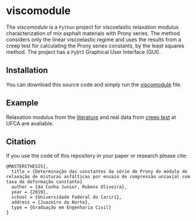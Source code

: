 # viscomodule

The *viscomodule* is a `Python` project for viscoelastic relaxation modulus characterization of mix asphalt materials with Prony series. The method considers only the linear viscoelastic regime and uses the results from a creep test for calculating the Prony series constants, by the least squares method. The project has a `PyQt5` Graphical User Interface (GUI).

## Installation

You can download this source code and simply run the [viscomodule](viscomodule.py) file.

## Example

Relaxation modulus from the [literature](relaxation-modulus) and real data from [creep test](creep-test/creep-test.csv) at UFCA are avaliable.

## Citation
If you use the code of this repository in your paper or research please cite:

```
@MASTERSTHESIS{,
  title = {Determinação das constantes da série de Prony do módulo de relaxação de misturas asfálticas por ensaio de compressão uniaxial com taxa de deformação constante}
  author = {da Cunha Junior, Rubens Oliveira},
  year = {2019},
  school = {Universidade Federal do Cariri},
  address = {Juazeiro do Norte},
  type = {Graduação em Engenharia Civil}
}
```
